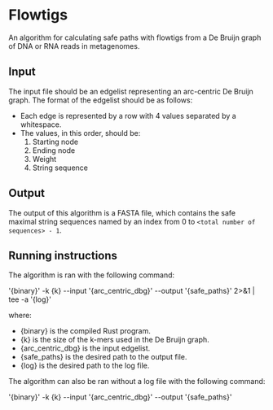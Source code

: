 # Flowtigs

An algorithm for calculating safe paths with flowtigs from a De Bruijn graph of DNA or RNA reads in metagenomes.

## Input

The input file should be an edgelist representing an arc-centric De Bruijn graph. The format of the edgelist should be as follows:
- Each edge is represented by a row with 4 values separated by a whitespace.
- The values, in this order, should be:
	1. Starting node
	2. Ending node
	3. Weight
	4. String sequence

## Output

The output of this algorithm is a FASTA file, which contains the safe maximal string sequences named by an index from 0 to `<total number of sequences> - 1`.

## Running instructions

The algorithm is ran with the following command:

'{binary}' -k {k} --input '{arc_centric_dbg}' --output '{safe_paths}' 2>&1 | tee -a '{log}'

where:
- {binary} is the compiled Rust program.
- {k} is the size of the k-mers used in the De Bruijn graph.
- {arc_centric_dbg} is the input edgelist.
- {safe_paths} is the desired path to the output file.
- {log} is the desired path to the log file.

The algorithm can also be ran without a log file with the following command:

'{binary}' -k {k} --input '{arc_centric_dbg}' --output '{safe_paths}'
